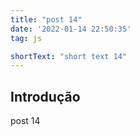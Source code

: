 ```yaml
---
title: "post 14"
date: '2022-01-14 22:50:35'
tag: js

shortText: "short text 14"
---
```



## Introdução

post 14